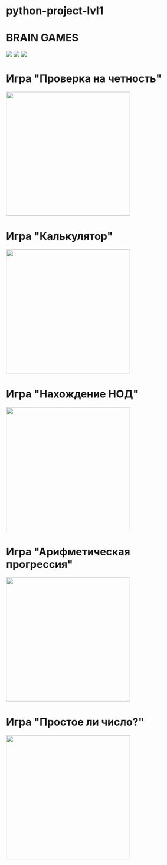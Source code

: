 # python-project-lvl1
# BRAIN GAMES
<a href="https://codeclimate.com/github/codeclimate/codeclimate/maintainability"><img src="https://api.codeclimate.com/v1/badges/a99a88d28ad37a79dbf6/maintainability" /></a>
<a href="https://codeclimate.com/github/codeclimate/codeclimate/test_coverage"><img src="https://api.codeclimate.com/v1/badges/a99a88d28ad37a79dbf6/test_coverage" /></a>
<a href="token=4YA6Ofel8hurYtZPKI4nXw"><img src="https://travis-ci.org/YuliaZZZ/python-project-lvl1.svg?branch=master"></a>
# Игра "Проверка на четность"
<a href="https://asciinema.org/a/294640"><img src="https://asciinema.org/a/lZmJKg3TT3BWqohxSOYhMjJvH.png" width="336"/></a>
# Игра "Калькулятор"
<a href="https://asciinema.org/a/294641?theme=tango"><img src="https://asciinema.org/a/lZmJKg3TT3BWqohxSOYhMjJvH.png" width="336"/></a>
# Игра "Нахождение НОД"
<a href="https://asciinema.org/a/294642?theme=tango"><img src="https://asciinema.org/a/lZmJKg3TT3BWqohxSOYhMjJvH.png" width="336"/></a>
# Игра "Арифметическая прогрессия"
<a href="https://asciinema.org/a/294643?theme=tango"><img src="https://asciinema.org/a/lZmJKg3TT3BWqohxSOYhMjJvH.png" width="336"/></a>
# Игра "Простое ли число?"
<a href="https://asciinema.org/a/294636?theme=tango"><img src="https://asciinema.org/a/lZmJKg3TT3BWqohxSOYhMjJvH.png" width="336"/></a>
